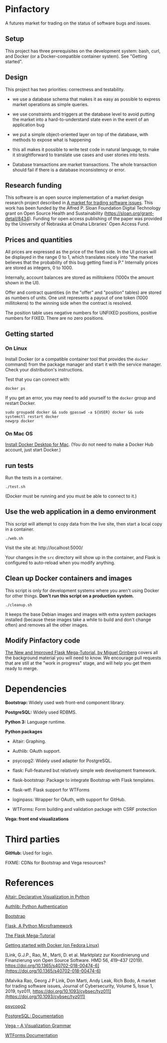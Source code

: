 # Pinfactory

A futures market for trading on the status of software
bugs and issues.


## Setup

This project has three prerequisites on the development
system: bash, curl, and Docker (or a Docker-compatible
container system).   See "Getting started".


## Design

This project has two priorities: correctness and testability.

 * we use a database schema that makes it as easy
   as possible to express market operations as simple
   queries.

 * we use constraints and triggers at the database level
   to avoid putting the market into a hard-to-understand
   state even in the event of an application bug

 * we put a simple object-oriented layer on top of the
   database, with methods to expose what is happening

 * this all makes it possible to write test code in natural
   language, to make it straightforward to translate
   use cases and user stories into tests.

 * Database transactions are market transactions.  The whole
   transaction should fail if there is a database inconsistency
   or error.


## Research funding

This software is an open source
implementation of a market design research
project described in [A market for trading software
issues](https://academic.oup.com/cybersecurity/article/5/1/tyz011/5580665).
This work has been funded by the Alfred
P. Sloan Foundation Digital Technology grant
on Open Source Health and Sustainability
(https://sloan.org/grant-detail/8434). Funding for
open access publishing of the paper was provided
by the University of Nebraska at Omaha Libraries'
Open Access Fund.


## Prices and quantities

All prices are expressed as the price of the
fixed side.  In the UI prices will be displayed
in the range 0 to 1, which translates nicely into
"the market believes that the probability of this bug
getting fixed is P." Internally prices are stored as
integers, 0 to 1000.

Internally, account balances are stored as millitokens
(1000x the amount shown in the UI).

Offer and contract quantities (in the "offer"
and "position" tables) are stored as numbers of
units. One unit represents a payout of one token
(1000 millitokens) to the winning side when the
contract is resolved.

The position table uses negative numbers for UNFIXED
positions, positive numbers for FIXED.  There are no
zero positions.


## Getting started

### On Linux

Install Docker (or a compatible container tool that provides the
`docker` command) from the package
manager and start it with the service manager.  Check your
distribution's instructions.

Test that you can connect with:

```
docker ps
```

If you get an error, you may need to add yourself to
the `docker` group and restart Docker.

```
sudo groupadd docker && sudo gpasswd -a ${USER} docker && sudo systemctl restart docker
newgrp docker
```


### On Mac OS

[Install Docker Desktop for
Mac](https://docs.docker.com/docker-for-mac/install/).
(You do not need to make a Docker Hub account, just
start Docker.)


## run tests

Run the tests in a container.

	./test.sh

(Docker must be running and you must be able to connect to it.)


## Use the web application in a demo environment

This script will attempt to copy data from the live
site, then start a local copy in a container.

	./web.sh

Visit the site at: http://localhost:5000/

Your changes in the `src` directory will show up in
the container, and Flask is configured to auto-reload
when you modify anything.


## Clean up Docker containers and images

This script is only for development systems where you
aren't using Docker for other things.  **Don't run
this script on a production system.**

    ./cleanup.sh

It keeps the base Debian images and images with extra
system packages installed (because these images take
a while to build and don't change often) and removes
all the other images.


## Modify Pinfactory code

[The New and Improved Flask Mega-Tutorial, by Miguel
Grinberg](https://courses.miguelgrinberg.com/p/flask-mega-tutorial)
covers all the background material you will need to know. We
encourage pull requests that are still at the "work in progress"
stage, and will help you get them ready to merge.


# Dependencies

**Bootstrap:** Widely used web front-end component library.

**PostgreSQL:** Widely used RDBMS.

**Python 3:** Language runtime.

**Python packages**

 * Altair: Graphing.

 * Authlib: OAuth support.

 * psycopg2: Widely used adapter for PostgreSQL.

 * flask: Full-featured but relatively simple web development framework.

 * flask-bootstrap: Package to integrate Bootstrap with Flask templates.

 * flask-wtf: Flask support for WTForms

 * loginpass: Wrapper for OAuth, with support for GitHub.

 * WTForms: Form building and validation package with CSRF protection

**Vega: front end visualizations**


# Third parties

**GitHub:** Used for login.

FIXME: CDNs for Bootstrap and Vega resources?


# References

[Altair: Declarative Visualization in Python](https://altair-viz.github.io/)

[Authlib: Python Authentication](https://docs.authlib.org/en/latest/index.html)

[Bootstrap](https://getbootstrap.com/)

[Flask, A Python Microframework](http://flask.pocoo.org/)

[The Flask
Mega-Tutorial](https://courses.miguelgrinberg.com/p/flask-mega-tutorial)

[Getting started with Docker (on Fedora Linux)](https://developer.fedoraproject.org/tools/docker/docker-installation.html)

[Link, G.J.P., Rao, M., Marti, D. et al. Marktplatz zur Koordinierung und Finanzierung von Open Source Software. HMD 56, 419–437 (2019). https://doi.org/10.1365/s40702-018-00474-6](https://doi.org/10.1365/s40702-018-00474-6)

[Malvika Rao, Georg J P Link, Don Marti, Andy Leak, Rich Bodo, A market for trading software issues, Journal of Cybersecurity, Volume 5, Issue 1, 2019, tyz011, https://doi.org/10.1093/cybsec/tyz011](https://doi.org/10.1093/cybsec/tyz011)

[psycopg2](https://pypi.org/project/psycopg2/)

[PostgreSQL: Documentation](https://www.postgresql.org/docs/)

[Vega – A Visualization Grammar](https://vega.github.io/vega/)

[WTForms Documentation](https://wtforms.readthedocs.io/en/stable/index.html)


[modeline]: # ( vim: set fenc=utf-8 spell spl=en autoindent textwidth=72 tabstop=4 shiftwidth=4 expandtab softtabstop=4: )

